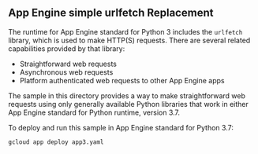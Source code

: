 ## App Engine simple urlfetch Replacement

The runtime for App Engine standard for Python 3 includes the `urlfetch`
library, which is used to make HTTP(S) requests. There are several related
capabilities provided by that library:

* Straightforward web requests
* Asynchronous web requests
* Platform authenticated web requests to other App Engine apps

The sample in this directory provides a way to make straightforward web requests
using only generally available Python libraries that work in either App Engine
standard for Python runtime, version 3.7.

To deploy and run this sample in App Engine standard for Python 3.7:

    gcloud app deploy app3.yaml
